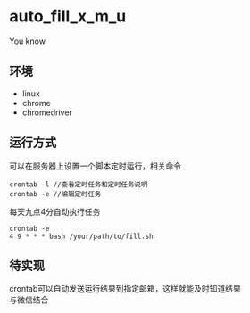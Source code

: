 # auto_fill_x_m_u

You know

## 环境
* linux
* chrome
* chromedriver

## 运行方式

可以在服务器上设置一个脚本定时运行，相关命令
```
crontab -l //查看定时任务和定时任务说明
crontab -e //编辑定时任务
```

每天九点4分自动执行任务
```
crontab -e
4 9 * * * bash /your/path/to/fill.sh 
```

## 待实现
crontab可以自动发送运行结果到指定邮箱，这样就能及时知道结果 <br>
与微信结合<br>

